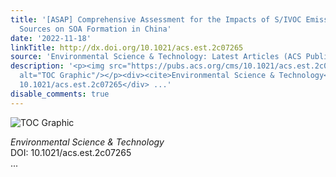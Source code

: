 ```yaml
---
title: '[ASAP] Comprehensive Assessment for the Impacts of S/IVOC Emissions from Mobile
  Sources on SOA Formation in China'
date: '2022-11-18'
linkTitle: http://dx.doi.org/10.1021/acs.est.2c07265
source: 'Environmental Science & Technology: Latest Articles (ACS Publications)'
description: '<p><img src="https://pubs.acs.org/cms/10.1021/acs.est.2c07265/asset/images/medium/es2c07265_0007.gif"
  alt="TOC Graphic"/></p><div><cite>Environmental Science & Technology</cite></div><div>DOI:
  10.1021/acs.est.2c07265</div> ...'
disable_comments: true
---
```

<p><img src="https://pubs.acs.org/cms/10.1021/acs.est.2c07265/asset/images/medium/es2c07265_0007.gif" alt="TOC Graphic"/></p><div><cite>Environmental Science & Technology</cite></div><div>DOI: 10.1021/acs.est.2c07265</div> ...